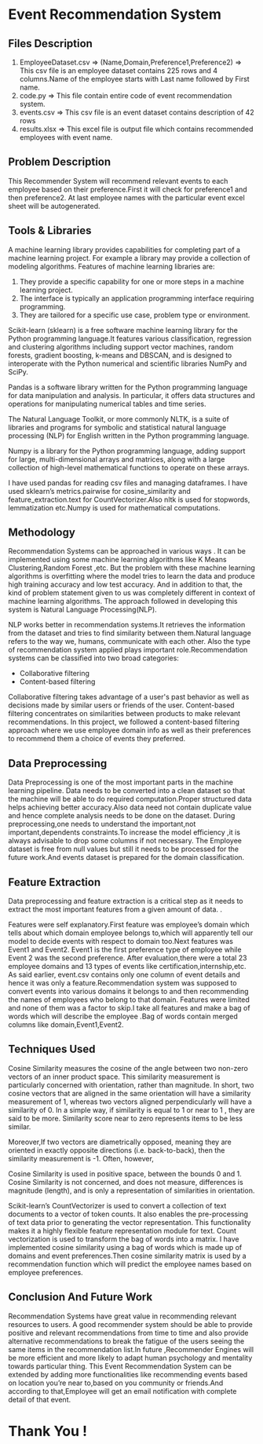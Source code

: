 # Event Recommendation System

## Files Description
1) EmployeeDataset.csv
=> (Name,Domain,Preference1,Preference2)
=> This csv file is an employee dataset contains 225 rows and 4 columns.Name of the employee starts with Last name followed by First name.
2) code.py
=> This file contain entire code of event recommendation system.
3) events.csv
=> This csv file is an event dataset contains description of 42 rows 
4) results.xlsx
=> This excel file is output file which contains recommended employees with event name.

## Problem Description

 This Recommender System will recommend relevant events to each employee  based 
 on their preference.First it will check for preference1 and then preference2.
 At last employee names with the particular event excel sheet will be autogenerated.

## Tools & Libraries

A machine learning library provides capabilities for completing part of a machine learning
project. For example a library may provide a collection of modeling algorithms.
Features of machine learning libraries are:

1) They provide a specific capability for one or more steps in a machine learning project.
2) The interface is typically an application programming interface requiring programming.
3) They are tailored for a specific use case, problem type or environment.

Scikit-learn (sklearn) is a free software machine learning library for the Python
programming language.It features various classification, regression and clustering algorithms
including support vector machines, random forests, gradient boosting, k-means and DBSCAN,
and is designed to interoperate with the Python numerical and scientific libraries NumPy and
SciPy.

Pandas is a software library written for the Python programming language for data
manipulation and analysis. In particular, it offers data structures and operations for manipulating
numerical tables and time series.

The Natural Language Toolkit, or more commonly NLTK, is a suite of libraries and
programs for symbolic and statistical natural language processing (NLP) for English written in the
Python programming language.

Numpy is a library for the Python programming language, adding support for large,
multi-dimensional arrays and matrices, along with a large collection of high-level mathematical
functions to operate on these arrays.

I have used pandas for reading csv files and managing dataframes. I have used sklearn’s
metrics.pairwise for cosine_similarity and feature_extraction.text for CountVectorizer.Also nltk is
used for stopwords, lemmatization etc.Numpy is used for mathematical computations.

## Methodology
Recommendation Systems can be approached in various ways . It can be implemented
using some machine learning algorithms like K Means Clustering,Random Forest ,etc. But the
problem with these machine learning algorithms is overfitting where the model tries to learn the
data and produce high training accuracy and low test accuracy. And in addition to that, the kind
of problem statement given to us was completely different in context of machine learning
algorithms.
The approach followed in developing this system is Natural Language Processing(NLP).

NLP works better in recommendation systems.It retrieves the information from the dataset and
tries to find similarity between them.Natural language refers to the way we, humans,
communicate with each other.
Also the type of recommendation system applied plays important role.Recommendation
systems can be classified into two broad categories:
- Collaborative filtering
- Content-based filtering

Collaborative filtering takes advantage of a user's past behavior as well as decisions made by
similar users or friends of the user. Content-based filtering concentrates on similarities between
products to make relevant recommendations. In this project, we followed a content-based
filtering approach where we use employee domain info as well as their preferences to
recommend them a choice of events they preferred.

## Data Preprocessing

Data Preprocessing is one of the most important parts in the machine learning pipeline.
Data needs to be converted into a clean dataset so that the machine will be able to do required
computation.Proper structured data helps achieving better accuracy.Also data need not contain
duplicate value and hence complete analysis needs to be done on the dataset.
During preprocessing,one needs to understand the important,not important,dependents
constraints.To increase the model efficiency ,it is always advisable to drop some columns if not
necessary.
The Employee dataset is free from null values but still it needs to be
processed for the future work.And events dataset is prepared for the domain classification.

## Feature Extraction

Data preprocessing and feature extraction is a critical step as it needs to extract the most
important features from a given amount of data. .

Features were self explanatory.First feature was employee’s domain which tells about
which domain employee belongs to,which will apparently tell our model to decide events with
respect to domain too.Next features was Event1 and Event2. Event1 is the first preference type of
employee while Event 2 was the second preference. After evaluation,there were a total 23
employee domains and 13 types of events like certification,internship,etc.
As said earlier, event.csv contains only one column of event details and hence it was only
a feature.Recommendation system was supposed to convert events into various domains it
belongs to and then recommending the names of employees who belong to that domain.
Features were limited and none of them was a factor to skip.I take all features and make a
bag of words which will describe the employee .Bag of words contain merged columns like
domain,Event1,Event2.

## Techniques Used

Cosine Similarity measures the cosine of the angle between two non-zero vectors of an
inner product space. This similarity measurement is particularly concerned with orientation, rather
than magnitude. In short, two cosine vectors that are aligned in the same orientation will have a
similarity measurement of 1, whereas two vectors aligned perpendicularly will have a similarity of
0. In a simple way, if similarity is equal to 1 or near to 1 , they are said to be more. Similarity score
near to zero represents items to be less similar.

Moreover,If two vectors are diametrically opposed, meaning they are oriented in exactly
opposite directions (i.e. back-to-back), then the similarity measurement is -1. Often, however,

Cosine Similarity is used in positive space, between the bounds 0 and 1. Cosine Similarity is not
concerned, and does not measure, differences is magnitude (length), and is only a representation
of similarities in orientation.

Scikit-learn’s CountVectorizer is used to convert a collection of text documents to a
vector of token counts. It also enables the pre-processing of text data prior to generating the
vector representation. This functionality makes it a highly flexible feature representation module
for text.
Count vectorization is used to transform the bag of words into a matrix. I have
implemented cosine similarity using a bag of words which is made up of domains and event
preferences.Then cosine similarity matrix is used by a recommendation function which will
predict the employee names based on employee preferences.

## Conclusion And Future Work

Recommendation Systems have great value in recommending relevant resources to
users. A good recommender system should be able to provide positive and relevant
recommendations from time to time and also provide alternative recommendations to break the
fatigue of the users seeing the same items in the recommendation list.In future ,Recommender
Engines will be more efficient and more likely to adapt human psychology and mentality towards
particular thing.
This Event Recommendation System can be extended by adding more functionalities like
recommending events based on location you’re near to,based on you community or friends.And
according to that,Employee will get an email notification with complete detail of that event.


# Thank You !
